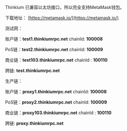 Thinkium 已兼容以太坊接口，所以完全支持MetaMask钱包。



下载地址： [https://metamask.io/](https://metamask.io/)



测试网：

账户链：**test1.thinkiumrpc.net**  chainId: **100008**

PoS链：**test2.thinkiumrpc.net**  chainId: **100009**

商业链：**test103.thinkiumrpc.net** chainId : **100110**

跨链:  **test.thinkiumrpc.net**



生产链：

账户链：**proxy1.thinkiumrpc.net**  chainId: **100008**

PoS链：**proxy2.thinkiumrpc.net**  chainId: **100009**

商业链：**proxy103.thinkiumrpc.net**  chainId : **100110**

跨链:  **proxy.thinkiumrpc.net**

